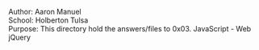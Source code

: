Author: Aaron Manuel<br/>
School: Holberton Tulsa<br/>
Purpose: This directory hold the answers/files to 0x03. JavaScript - Web jQuery<br/>
